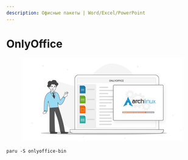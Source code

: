 ```yaml
---
description: Офисные пакеты | Word/Excel/PowerPoint
---
```


# OnlyOffice

<figure><img src="../../.gitbook/assets/image.png" alt=""><figcaption></figcaption></figure>

```shell
paru -S onlyoffice-bin
```
